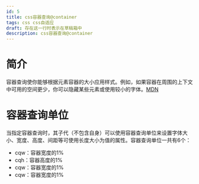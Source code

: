 ```yaml
---
id: 5
title: css容器查询@container
tags: css css自适应
draft: 存在这一行时表示在草稿箱中
description: css容器查询@container
---
```


# 简介

容器查询使你能够根据元素容器的大小应用样式。例如，如果容器在周围的上下文中可用的空间更少，你可以隐藏某些元素或使用较小的字体。[MDN](https://developer.mozilla.org/zh-CN/docs/Web/CSS/CSS_container_queries)

# 容器查询单位

当指定容器查询时，其子代（不包含自身）可以使用容器查询单位来设置字体大小、宽度、高度、间距等可使用长度大小为值的属性。容器查询单位一共有6个：

- cqw：容器宽度的1%
- cqh：容器高度的1%
- cqw：容器宽度的1%
- cqw：容器宽度的1%

